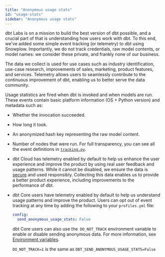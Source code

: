 ```yaml
---
title: "Anonymous usage stats"
id: "usage-stats"
sidebar: "Anonymous usage stats"
---
```


dbt Labs is on a mission to build the best version of dbt possible, and a crucial part of that is understanding how users work with dbt. To this end, we've added some simple event tracking (or telemetry) to dbt using Snowplow. Importantly, we do not track credentials, raw model contents, or model names: we consider these private, and frankly none of our business. 

The data we collect is used for use cases such as industry identification, use-case research, improvements of sales, marketing, product features, and services. Telemetry allows users to seamlessly contribute to the continuous improvement of dbt, enabling us to better serve the data community.

Usage statistics are fired when dbt is invoked and when models are run. These events contain basic platform information (OS + Python version) and metadata such as:
- Whether the invocation succeeded.
- How long it took.
- An anonymized hash key representing the raw model content.
- Number of nodes that were run.
For full transparency, you can see all the event definitions in [`tracking.py`](https://github.com/dbt-labs/dbt-core/blob/HEAD/core/dbt/tracking.py).

- dbt Cloud has telemetry enabled by default to help us enhance the user experience and improve the product by using real user feedback and usage patterns. While it cannot be disabled, we ensure the data is [secure](https://www.getdbt.com/security) and used responsibly. Collecting this data enables us to provide a better product experience, including improvements to the performance of dbt. 

- dbt Core users have telemetry enabled by default to help us understand usage patterns and improve the product. Users can opt out of event tracking at any time by adding the following to your `profiles.yml` file:

  ```yaml
  config:
    send_anonymous_usage_stats: False
  ```

  dbt Core users can also use the` DO_NOT_TRACK` environment variable to enable or disable sending anonymous data. For more information, see [Environment variables](/docs/build/environment-variables).

  `DO_NOT_TRACK=1` is the same as `DBT_SEND_ANONYMOUS_USAGE_STATS=False`
